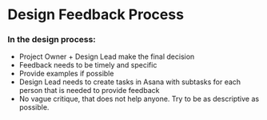 # Design Feedback Process

### In the design process:
* Project Owner + Design Lead make the final decision
* Feedback needs to be timely and specific
* Provide examples if possible
* Design Lead needs to create tasks in Asana with subtasks for each person that is needed to provide feedback
* No vague critique, that does not help anyone. Try to be as descriptive as possible.
